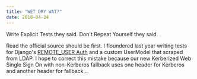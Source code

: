 ```yaml
---
title: "WET DRY WAT?"
date: 2018-04-24
---
```

Write Explicit Tests they said.  Don't Repeat Yourself they said.

Read the official source should be first.
I floundered last year writing tests for Django's [REMOTE_USER Auth](https://docs.djangoproject.com/en/2.0/howto/auth-remote-user/) and a custom UserModel that scraped from LDAP.  I hope to correct this mistake because our new Kerberized Web Single Sign On with non-Kerberos fallback uses one header for Kerberos and another header for fallback...
